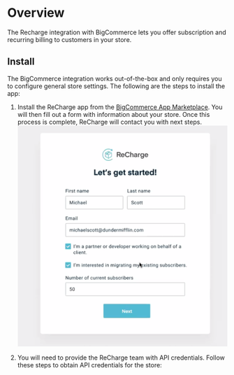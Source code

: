 # Overview
The Recharge integration with BigCommerce lets you offer subscription and recurring billing to customers in your store. 



## Install

The BigCommerce integration works out-of-the-box and only requires you to configure general store settings. The following are the steps to install the app:

1. Install the ReCharge app from the [BigCommerce App Marketplace](https://www.bigcommerce.com/apps/). You will then fill out a form with information about your store. Once this process is complete, ReCharge will contact you with next steps.
![bc install](assets/images/bc-install.png)

2. You will need to provide the ReCharge team with API credentials. Follow these steps to obtain API credentials for the store:
